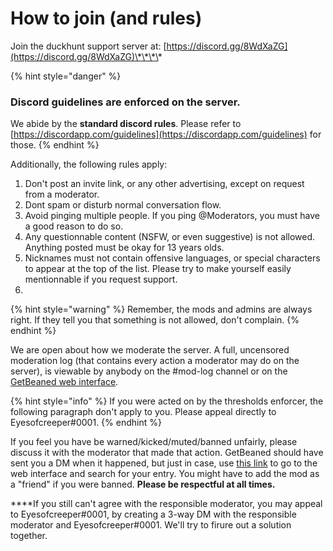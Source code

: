 # How to join \(and rules\)

Join the duckhunt support server at: [https://discord.gg/8WdXaZG](https://discord.gg/8WdXaZG)\*\*\*\*

{% hint style="danger" %}
### **Discord guidelines are enforced on the server.**

We abide by the **standard discord rules**. Please refer to [https://discordapp.com/guidelines](https://discordapp.com/guidelines) for those.
{% endhint %}

Additionally, the following rules apply:

1. Don't post an invite link, or any other advertising, except on request from a moderator.
2. Dont spam or disturb normal conversation flow.
3. Avoid pinging multiple people. If you ping @Moderators, you must have a good reason to do so. 
4. Any questionnable content \(NSFW, or even suggestive\) is not allowed. Anything posted must be okay for 13 years olds.
5. Nicknames must not contain offensive languages, or special characters to appear at the top of the list. Please try to make yourself easily mentionnable if you request support.
6. 
{% hint style="warning" %}
Remember, the mods and admins are always right. If they tell you that something is not allowed, don't complain.
{% endhint %}

We are open about how we moderate the server. A full, uncensored moderation log \(that contains every action a moderator may do on the server\), is viewable by anybody on the \#mod-log channel or on the [GetBeaned web interface](https://getbeaned.me/guilds/195260081036591104).

{% hint style="info" %}
If you were acted on by the thresholds enforcer, the following paragraph don't apply to you. Please appeal directly to Eyesofcreeper\#0001.
{% endhint %}

If you feel you have be warned/kicked/muted/banned unfairly, please discuss it with the moderator that made that action. GetBeaned should have sent you a DM when it happened, but just in case, use [this link](https://getbeaned.me/guilds/195260081036591104) to go to the web interface and search for your entry. You might have to add the mod as a "friend" if you were banned. **Please be respectful at all times.**

  
****If you still can't agree with the responsible moderator, you may appeal to Eyesofcreeper\#0001, by creating a 3-way DM with the responsible moderator and Eyesofcreeper\#0001. We'll try to firure out a solution together.

